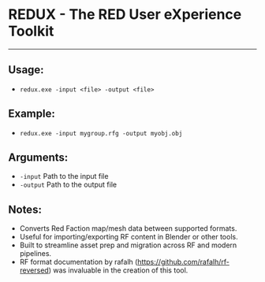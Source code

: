 # REDUX - The RED User eXperience Toolkit
------

Usage:
------
- `redux.exe -input <file> -output <file>`

Example:  
------
- `redux.exe -input mygroup.rfg -output myobj.obj`  

Arguments:  
------
- `-input`     Path to the input file
- `-output`    Path to the output file

Notes:  
------
- Converts Red Faction map/mesh data between supported formats.
- Useful for importing/exporting RF content in Blender or other tools.
- Built to streamline asset prep and migration across RF and modern pipelines.
- RF format documentation by rafalh (https://github.com/rafalh/rf-reversed) was invaluable in the creation of this tool.